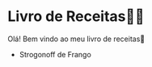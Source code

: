# Livro de Receitas:man_cook:

Olá! Bem vindo ao meu livro de receitas:book:

- Strogonoff de Frango
